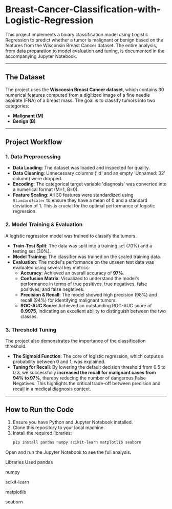 # Breast-Cancer-Classification-with-Logistic-Regression
This project implements a binary classification model using Logistic Regression to predict whether a tumor is malignant or benign based on the features from the Wisconsin Breast Cancer dataset. The entire analysis, from data preparation to model evaluation and tuning, is documented in the accompanying Jupyter Notebook.

---

## The Dataset

The project uses the **Wisconsin Breast Cancer dataset**, which contains 30 numerical features computed from a digitized image of a fine needle aspirate (FNA) of a breast mass. The goal is to classify tumors into two categories:
- **Malignant (M)**
- **Benign (B)**

---

## Project Workflow

### 1. Data Preprocessing
- **Data Loading**: The dataset was loaded and inspected for quality.
- **Data Cleaning**: Unnecessary columns ('id' and an empty 'Unnamed: 32' column) were dropped.
- **Encoding**: The categorical target variable 'diagnosis' was converted into a numerical format (M=1, B=0).
- **Feature Scaling**: All 30 features were standardized using `StandardScaler` to ensure they have a mean of 0 and a standard deviation of 1. This is crucial for the optimal performance of logistic regression.

### 2. Model Training & Evaluation
A logistic regression model was trained to classify the tumors.
- **Train-Test Split**: The data was split into a training set (70%) and a testing set (30%).
- **Model Training**: The classifier was trained on the scaled training data.
- **Evaluation**: The model's performance on the unseen test data was evaluated using several key metrics:
    - **Accuracy**: Achieved an overall accuracy of **97%**.
    - **Confusion Matrix**: Visualized to understand the model's performance in terms of true positives, true negatives, false positives, and false negatives.
    - **Precision & Recall**: The model showed high precision (98%) and recall (94%) for identifying malignant tumors.
    - **ROC-AUC Score**: Achieved an outstanding ROC-AUC score of **0.9975**, indicating an excellent ability to distinguish between the two classes.

### 3. Threshold Tuning
The project also demonstrates the importance of the classification threshold.
- **The Sigmoid Function**: The core of logistic regression, which outputs a probability between 0 and 1, was explained.
- **Tuning for Recall**: By lowering the default decision threshold from 0.5 to 0.3, we successfully **increased the recall for malignant cases from 94% to 97%**, thereby reducing the number of dangerous False Negatives. This highlights the critical trade-off between precision and recall in a medical diagnosis context.

---

## How to Run the Code
1. Ensure you have Python and Jupyter Notebook installed.
2. Clone this repository to your local machine.
3. Install the required libraries:
   ```bash
   pip install pandas numpy scikit-learn matplotlib seaborn
Open and run the Jupyter Notebook to see the full analysis.

Libraries Used
pandas

numpy

scikit-learn

matplotlib

seaborn
